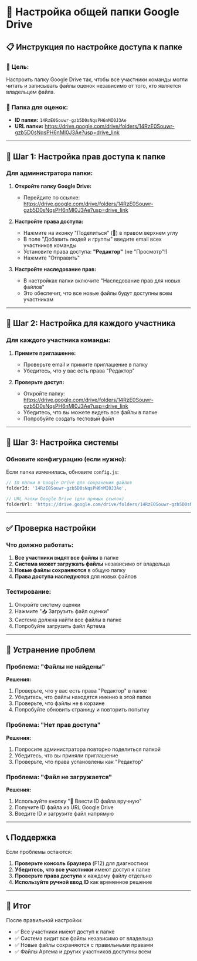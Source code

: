 # 🔧 Настройка общей папки Google Drive

## 📋 **Инструкция по настройке доступа к папке**

### 🎯 **Цель:** 
Настроить папку Google Drive так, чтобы все участники команды могли читать и записывать файлы оценок независимо от того, кто является владельцем файла.

### 📁 **Папка для оценок:**
- **ID папки:** `14RzE0Souwr-gzb5D0sNqsPH6nMI0J3Ae`
- **URL папки:** https://drive.google.com/drive/folders/14RzE0Souwr-gzb5D0sNqsPH6nMI0J3Ae?usp=drive_link

---

## 🔧 **Шаг 1: Настройка прав доступа к папке**

### **Для администратора папки:**

1. **Откройте папку Google Drive:**
   - Перейдите по ссылке: https://drive.google.com/drive/folders/14RzE0Souwr-gzb5D0sNqsPH6nMI0J3Ae?usp=drive_link

2. **Настройте права доступа:**
   - Нажмите на иконку "Поделиться" (👥) в правом верхнем углу
   - В поле "Добавить людей и группы" введите email всех участников команды
   - Установите права доступа: **"Редактор"** (не "Просмотр"!)
   - Нажмите "Отправить"

3. **Настройте наследование прав:**
   - В настройках папки включите "Наследование прав для новых файлов"
   - Это обеспечит, что все новые файлы будут доступны всем участникам

---

## 🔧 **Шаг 2: Настройка для каждого участника**

### **Для каждого участника команды:**

1. **Примите приглашение:**
   - Проверьте email и примите приглашение в папку
   - Убедитесь, что у вас есть права "Редактор"

2. **Проверьте доступ:**
   - Откройте папку: https://drive.google.com/drive/folders/14RzE0Souwr-gzb5D0sNqsPH6nMI0J3Ae?usp=drive_link
   - Убедитесь, что вы можете видеть все файлы в папке
   - Попробуйте создать тестовый файл

---

## 🔧 **Шаг 3: Настройка системы**

### **Обновите конфигурацию (если нужно):**

Если папка изменилась, обновите `config.js`:

```javascript
// ID папки в Google Drive для сохранения файлов
folderId: '14RzE0Souwr-gzb5D0sNqsPH6nMI0J3Ae',

// URL папки Google Drive (для прямых ссылок)
folderUrl: 'https://drive.google.com/drive/folders/14RzE0Souwr-gzb5D0sNqsPH6nMI0J3Ae?usp=drive_link',
```

---

## ✅ **Проверка настройки**

### **Что должно работать:**

1. **Все участники видят все файлы** в папке
2. **Система может загружать файлы** независимо от владельца
3. **Новые файлы сохраняются** в общую папку
4. **Права доступа наследуются** для новых файлов

### **Тестирование:**

1. Откройте систему оценки
2. Нажмите "📥 Загрузить файл оценки"
3. Система должна найти все файлы в папке
4. Попробуйте загрузить файл Артема

---

## 🚨 **Устранение проблем**

### **Проблема: "Файлы не найдены"**

**Решения:**
1. Проверьте, что у вас есть права "Редактор" в папке
2. Убедитесь, что файлы находятся именно в этой папке
3. Проверьте, что файлы не в корзине
4. Попробуйте обновить страницу и повторить попытку

### **Проблема: "Нет прав доступа"**

**Решения:**
1. Попросите администратора повторно поделиться папкой
2. Убедитесь, что вы приняли приглашение
3. Проверьте, что права установлены как "Редактор"

### **Проблема: "Файл не загружается"**

**Решения:**
1. Используйте кнопку "🔧 Ввести ID файла вручную"
2. Получите ID файла из URL Google Drive
3. Введите ID и загрузите файл напрямую

---

## 📞 **Поддержка**

Если проблемы остаются:

1. **Проверьте консоль браузера** (F12) для диагностики
2. **Убедитесь, что все участники** имеют доступ к папке
3. **Проверьте права доступа** к каждому файлу отдельно
4. **Используйте ручной ввод ID** как временное решение

---

## 🎯 **Итог**

После правильной настройки:
- ✅ Все участники имеют доступ к папке
- ✅ Система видит все файлы независимо от владельца
- ✅ Новые файлы сохраняются с правильными правами
- ✅ Файлы Артема и других участников доступны всем
